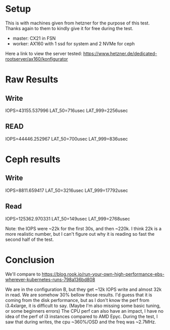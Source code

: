 # Setup

This is with machines given from hetzner for the purpose of this test.
Thanks again to them to kindly give it for free during the test.

 - master: CX21 in FSN
 - worker: AX160 with 1 ssd for system and 2 NVMe for ceph

Here a link to view the server tested:
https://www.hetzner.de/dedicated-rootserver/ax160/konfigurator

# Raw Results

## Write

IOPS=43155.537996
LAT_50=716usec
LAT_999=2256usec

## READ

IOPS=44446.252967
LAT_50=700usec
LAT_999=836usec

# Ceph results

## Write

IOPS=8811.659417
LAT_50=3216usec
LAT_999=17792usec

## Read

IOPS=125362.970331
LAT_50=149usec
LAT_999=2768usec

Note:
the IOPS were ~22k for the first 30s, and then ~220k.
I think 22k is a more realistic number, but I can't figure out why it is reading so fast the second half of the test.

# Conclusion

We'll compare to https://blog.rook.io/run-your-own-high-performance-ebs-wherever-kubernetes-runs-798a136bd808

We are in the configuration B, but they get ~12k IOPS write and almost 32k in read.
We are somehow 30% bellow those results.
I'd guess that it is coming from the disk performance, but as I don't know the perf from i3.4xlarge, it is difficult to say.
(Maybe I'm also missing some basic tuning, or some beginners errors)
The CPU perf can also have an impact, I have no idea of the perf of i3 instances compared to AMD Epyc.
During the test, I saw that during writes, the cpu ~360%/OSD and the freq was ~2.7MHz.

